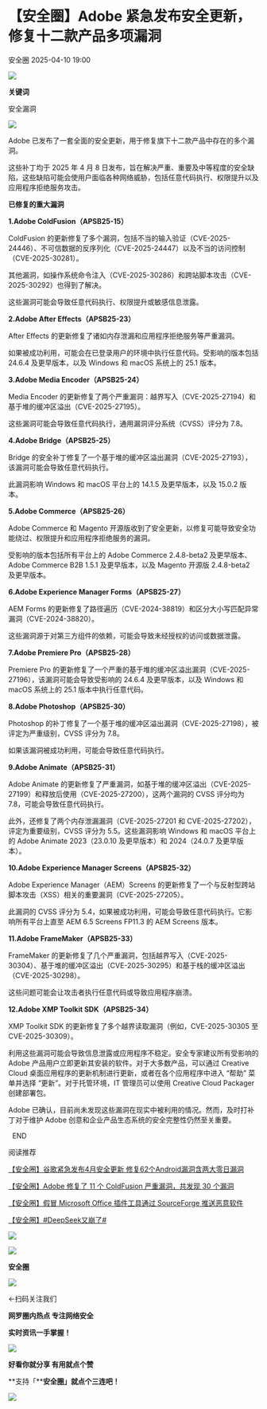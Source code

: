 #  【安全圈】Adobe 紧急发布安全更新，修复十二款产品多项漏洞   
 安全圈   2025-04-10 19:00  
  
![](https://mmbiz.qpic.cn/sz_mmbiz_png/aBHpjnrGylgOvEXHviaXu1fO2nLov9bZ055v7s8F6w1DD1I0bx2h3zaOx0Mibd5CngBwwj2nTeEbupw7xpBsx27Q/640?wx_fmt=other&from=appmsg&tp=webp&wxfrom=5&wx_lazy=1&wx_co=1 "")  
  
  
**关键词**  
  
  
  
安全漏洞  
  
  
![](https://mmbiz.qpic.cn/sz_mmbiz_png/aBHpjnrGyliaSxaDVehkuSHcKanYW1nJBOevlLmLjXbicRujlW2lBsrb3jHDX2myoV8T9acFAby5sq3Kt0C1xZVg/640?wx_fmt=png&from=appmsg "")  
  
Adobe 已发布了一套全面的安全更新，用于修复旗下十二款产品中存在的多个漏洞。  
  
这些补丁均于 2025 年 4 月 8 日发布，旨在解决严重、重要及中等程度的安全缺陷，这些缺陷可能会使用户面临各种网络威胁，包括任意代码执行、权限提升以及应用程序拒绝服务攻击。  
  
**已修复的重大漏洞**  
  
**1.Adobe ColdFusion（APSB25-15）**  
  
ColdFusion 的更新修复了多个漏洞，包括不当的输入验证（CVE-2025-24446）、不可信数据的反序列化（CVE-2025-24447）以及不当的访问控制（CVE-2025-30281）。  
  
其他漏洞，如操作系统命令注入（CVE-2025-30286）和跨站脚本攻击（CVE-2025-30292）也得到了解决。  
  
这些漏洞可能会导致任意代码执行、权限提升或敏感信息泄露。  
  
**2.Adobe After Effects（APSB25-23）**  
  
After Effects 的更新修复了诸如内存泄漏和应用程序拒绝服务等严重漏洞。  
  
如果被成功利用，可能会在已登录用户的环境中执行任意代码。受影响的版本包括 24.6.4 及更早版本，以及 Windows 和 macOS 系统上的 25.1 版本。  
  
**3.Adobe Media Encoder（APSB25-24）**  
  
Media Encoder 的更新修复了两个严重漏洞：越界写入（CVE-2025-27194）和基于堆的缓冲区溢出（CVE-2025-27195）。  
  
这些漏洞可能会导致任意代码执行，通用漏洞评分系统（CVSS）评分为 7.8。  
  
**4.Adobe Bridge（APSB25-25）**  
  
Bridge 的安全补丁修复了一个基于堆的缓冲区溢出漏洞（CVE-2025-27193），该漏洞可能会导致任意代码执行。  
  
此漏洞影响 Windows 和 macOS 平台上的 14.1.5 及更早版本，以及 15.0.2 版本。  
  
**5.Adobe Commerce（APSB25-26）**  
  
Adobe Commerce 和 Magento 开源版收到了安全更新，以修复可能导致安全功能绕过、权限提升和应用程序拒绝服务的漏洞。  
  
受影响的版本包括所有平台上的 Adobe Commerce 2.4.8-beta2 及更早版本、Adobe Commerce B2B 1.5.1 及更早版本，以及 Magento 开源版 2.4.8-beta2 及更早版本。  
  
**6.Adobe Experience Manager Forms（APSB25-27）**  
  
AEM Forms 的更新修复了路径遍历（CVE-2024-38819）和区分大小写匹配异常漏洞（CVE-2024-38820）。  
  
这些漏洞源于对第三方组件的依赖，可能会导致未经授权的访问或数据泄露。  
  
**7.Adobe Premiere Pro（APSB25-28）**  
  
Premiere Pro 的更新修复了一个严重的基于堆的缓冲区溢出漏洞（CVE-2025-27196），该漏洞可能会导致受影响的 24.6.4 及更早版本，以及 Windows 和 macOS 系统上的 25.1 版本中执行任意代码。  
  
**8.Adobe Photoshop（APSB25-30）**  
  
Photoshop 的补丁修复了一个基于堆的缓冲区溢出漏洞（CVE-2025-27198），被评定为严重级别，CVSS 评分为 7.8。  
  
如果该漏洞被成功利用，可能会导致任意代码执行。  
  
**9.Adobe Animate（APSB25-31）**  
  
Adobe Animate 的更新修复了严重漏洞，如基于堆的缓冲区溢出（CVE-2025-27199）和释放后使用（CVE-2025-27200），这两个漏洞的 CVSS 评分均为 7.8，可能会导致任意代码执行。  
  
此外，还修复了两个内存泄漏漏洞（CVE-2025-27201 和 CVE-2025-27202），评定为重要级别，CVSS 评分为 5.5。这些漏洞影响 Windows 和 macOS 平台上的 Adobe Animate 2023（23.0.10 及更早版本）和 2024（24.0.7 及更早版本）。  
  
**10.Adobe Experience Manager Screens（APSB25-32）**  
  
Adobe Experience Manager（AEM）Screens 的更新修复了一个与反射型跨站脚本攻击（XSS）相关的重要漏洞（CVE-2025-27205）。  
  
此漏洞的 CVSS 评分为 5.4，如果被成功利用，可能会导致任意代码执行。它影响所有平台上直至 AEM 6.5 Screens FP11.3 的 AEM Screens 版本。  
  
**11.Adobe FrameMaker（APSB25-33）**  
  
FrameMaker 的更新修复了几个严重漏洞，包括越界写入（CVE-2025-30304）、基于堆的缓冲区溢出（CVE-2025-30295）和基于栈的缓冲区溢出（CVE-2025-30298）。  
  
这些问题可能会让攻击者执行任意代码或导致应用程序崩溃。  
  
**12.Adobe XMP Toolkit SDK（APSB25-34）**  
  
XMP Toolkit SDK 的更新修复了多个越界读取漏洞（例如，CVE-2025-30305 至 CVE-2025-30309）。  
  
利用这些漏洞可能会导致信息泄露或应用程序不稳定。安全专家建议所有受影响的 Adobe 产品用户立即更新其安装的软件。对于大多数产品，可以通过 Creative Cloud 桌面应用程序的更新机制进行更新，或者在各个应用程序中进入 “帮助” 菜单并选择 “更新”。对于托管环境，IT 管理员可以使用 Creative Cloud Packager 创建部署包。  
  
Adobe 已确认，目前尚未发现这些漏洞在现实中被利用的情况。然而，及时打补丁对于维护 Adobe 创意和企业产品生态系统的安全完整性仍然至关重要。  
  
  
  END    
  
  
阅读推荐  
  
  
[【安全圈】谷歌紧急发布4月安全更新 修复62个Android漏洞含两大零日漏洞](https://mp.weixin.qq.com/s?__biz=MzIzMzE4NDU1OQ==&mid=2652068976&idx=1&sn=60a9f88e02e487944d15429688fbd7f6&scene=21#wechat_redirect)  
  
  
  
[【安全圈】Adobe 修复了 11 个 ColdFusion 严重漏洞，共发现 30 个漏洞](https://mp.weixin.qq.com/s?__biz=MzIzMzE4NDU1OQ==&mid=2652068976&idx=2&sn=9430325038d82c9d54b40e83a162b8e8&scene=21#wechat_redirect)  
  
  
  
[【安全圈】假冒 Microsoft Office 插件工具通过 SourceForge 推送恶意软件](https://mp.weixin.qq.com/s?__biz=MzIzMzE4NDU1OQ==&mid=2652068976&idx=3&sn=f9111a0c6b1ffd4f0343440dd3e28f00&scene=21#wechat_redirect)  
  
  
  
[【安全圈】#DeepSeek又崩了#](https://mp.weixin.qq.com/s?__biz=MzIzMzE4NDU1OQ==&mid=2652068959&idx=1&sn=e9b5f893828331429dcbf677edf57f8b&scene=21#wechat_redirect)  
  
  
  
  
![](https://mmbiz.qpic.cn/mmbiz_gif/aBHpjnrGylgeVsVlL5y1RPJfUdozNyCEft6M27yliapIdNjlcdMaZ4UR4XxnQprGlCg8NH2Hz5Oib5aPIOiaqUicDQ/640?wx_fmt=gif "")  
  
  
  
![](https://mmbiz.qpic.cn/mmbiz_png/aBHpjnrGylgeVsVlL5y1RPJfUdozNyCEDQIyPYpjfp0XDaaKjeaU6YdFae1iagIvFmFb4djeiahnUy2jBnxkMbaw/640?wx_fmt=png "")  
  
**安全圈**  
  
![](https://mmbiz.qpic.cn/mmbiz_gif/aBHpjnrGylgeVsVlL5y1RPJfUdozNyCEft6M27yliapIdNjlcdMaZ4UR4XxnQprGlCg8NH2Hz5Oib5aPIOiaqUicDQ/640?wx_fmt=gif "")  
  
  
←扫码关注我们  
  
**网罗圈内热点 专注网络安全**  
  
**实时资讯一手掌握！**  
  
  
![](https://mmbiz.qpic.cn/mmbiz_gif/aBHpjnrGylgeVsVlL5y1RPJfUdozNyCE3vpzhuku5s1qibibQjHnY68iciaIGB4zYw1Zbl05GQ3H4hadeLdBpQ9wEA/640?wx_fmt=gif "")  
  
**好看你就分享 有用就点个赞**  
  
**支持「****安全圈」就点个三连吧！**  
  
![](https://mmbiz.qpic.cn/mmbiz_gif/aBHpjnrGylgeVsVlL5y1RPJfUdozNyCE3vpzhuku5s1qibibQjHnY68iciaIGB4zYw1Zbl05GQ3H4hadeLdBpQ9wEA/640?wx_fmt=gif "")  
  
  
